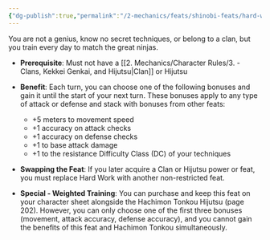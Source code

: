 ```yaml
---
{"dg-publish":true,"permalink":"/2-mechanics/feats/shinobi-feats/hard-work/"}
---
```


You are not a genius, know no secret techniques, or belong to a clan, but you train every day to match the great ninjas.

- **Prerequisite**: Must not have a [[2. Mechanics/Character Rules/3. - Clans, Kekkei Genkai, and Hijutsu\|Clan]] or Hijutsu
- **Benefit**: Each turn, you can choose one of the following bonuses and gain it until the start of your next turn. These bonuses apply to any type of attack or defense and stack with bonuses from other feats:

	- +5 meters to movement speed
	- +1 accuracy on attack checks
	- +1 accuracy on defense checks
	- +1 to base attack damage
	- +1 to the resistance Difficulty Class (DC) of your techniques

- **Swapping the Feat**: If you later acquire a Clan or Hijutsu power or feat, you must replace Hard Work with another non-restricted feat.

- **Special - Weighted Training**: You can purchase and keep this feat on your character sheet alongside the Hachimon Tonkou Hijutsu (page 202). However, you can only choose one of the first three bonuses (movement, attack accuracy, defense accuracy), and you cannot gain the benefits of this feat and Hachimon Tonkou simultaneously.
